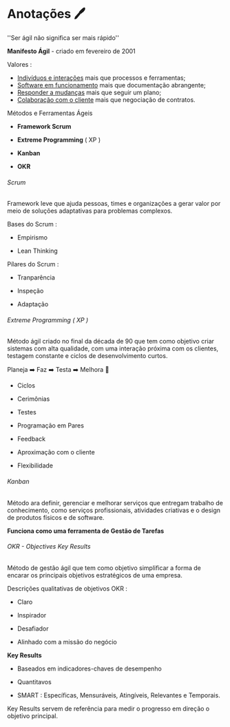 # Anotações :pen:

''Ser ágil não significa ser mais rápido''

**Manifesto Ágil** - criado em fevereiro de 2001

Valores :

- <u>Indivíduos e interações</u>  mais que processos e ferramentas;
- <u>Software em funcionamento</u> mais que documentação abrangente;
- <u>Responder a mudanças</u> mais que seguir um plano;
- <u>Colaboração com o cliente</u> mais que negociação de contratos.



Métodos e Ferramentas Ágeis

- **Framework Scrum**

- **Extreme Programming** ( XP )

- **Kanban**

- **OKR**



###### Scrum

Framework leve que ajuda pessoas, times e organizações a gerar valor por meio de soluções adaptativas para problemas complexos.

Bases do Scrum : 

-  Empirismo

- Lean Thinking

Pílares do Scrum :

- Tranparência

- Inspeção

- Adaptação



###### Extreme Programming ( XP )

Método ágil criado no final da década de 90 que tem como objetivo criar sistemas com alta qualidade, com uma interação próxima com os clientes, testagem constante e ciclos de desenvolvimento curtos.



Planeja :arrow_right: Faz :arrow_right: Testa :arrow_right: Melhora :arrows_counterclockwise: 



- Ciclos

- Cerimônias

- Testes

- Programação em Pares

- Feedback

- Aproximação com o cliente

- Flexibilidade



###### Kanban

Método ara definir, gerenciar e melhorar serviços que entregam trabalho de conhecimento, como serviços profissionais, atividades criativas e o design de produtos físicos e de software.

**Funciona como uma ferramenta de Gestão de Tarefas**



###### OKR - Objectives Key Results

Método de gestão ágil que tem como objetivo simplificar a forma de encarar os principais objetivos estratégicos de uma empresa.

Descrições qualitativas de objetivos OKR :

-  Claro

- Inspirador

- Desafiador

- Alinhado com a missão do negócio



**Key Results**

- Baseados em indicadores-chaves de desempenho

- Quantitavos

- SMART : Específicas, Mensuráveis, Atingíveis, Relevantes e Temporais.

Key Results servem de referência para medir o progresso em direção o objetivo principal.
